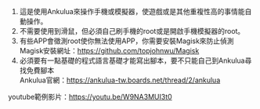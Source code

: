 1. 這是使用Ankulua來操作手機或模擬器，使遊戲或是其他重複性高的事情能自動操作。
2. 不需要使用到滑鼠，但必須自己刷手機的root或是開啟手機模擬器的root。
3. 有些APP會徵測root使你無法使用APP，你需要安裝Magisk來防止偵測 <br>
   Magisk安裝網址：https://github.com/topjohnwu/Magisk
4. 必須要有一點基礎的程式語言基礎才能寫出腳本，要不只能自己到Ankulua尋找免費腳本<br>
   Ankulua官網：https://ankulua-tw.boards.net/thread/2/ankulua

youtube範例影片：https://youtu.be/W9NA3MUI3t0
